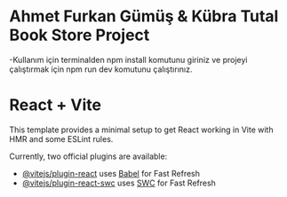 # Ahmet Furkan Gümüş & Kübra Tutal Book Store Project 

-Kullanım için terminalden npm install komutunu giriniz ve projeyi çalıştırmak için npm run dev komutunu çalıştırınız.

# React + Vite

This template provides a minimal setup to get React working in Vite with HMR and some ESLint rules.

Currently, two official plugins are available:

- [@vitejs/plugin-react](https://github.com/vitejs/vite-plugin-react/blob/main/packages/plugin-react/README.md) uses [Babel](https://babeljs.io/) for Fast Refresh
- [@vitejs/plugin-react-swc](https://github.com/vitejs/vite-plugin-react-swc) uses [SWC](https://swc.rs/) for Fast Refresh


